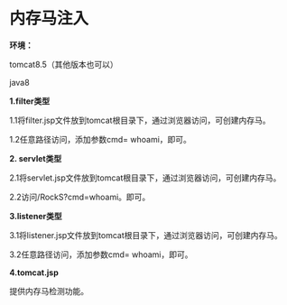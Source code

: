 # 内存马注入

**环境：**

tomcat8.5（其他版本也可以）

java8

**1.filter类型**

1.1将filter.jsp文件放到tomcat根目录下，通过浏览器访问，可创建内存马。

1.2任意路径访问，添加参数cmd= whoami，即可。

**2. servlet类型**

2.1将servlet.jsp文件放到tomcat根目录下，通过浏览器访问，可创建内存马。

2.2访问/RockS?cmd=whoami。即可。

**3.listener类型**

3.1将listener.jsp文件放到tomcat根目录下，通过浏览器访问，可创建内存马。

3.2任意路径访问，添加参数cmd= whoami，即可。

**4.tomcat.jsp**

提供内存马检测功能。

